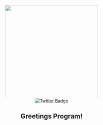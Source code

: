<div id="header" align="center">
  <img src="https://media.giphy.com/media/UT5C4hCvmlSzJ7QeQy/giphy.gif" width="300"/>
  <br>
  </div>
  <div id="badges" align="center">
  <!--img src="https://img.shields.io/badge/LinkedIn-blue?style=for-the-badge&logo=linkedin&logoColor=white" alt="LinkedIn Badge"/-->
  <a href="https://infosec.exchange/.well-known/webfinger?resource=acct:imubergeek@infosec.exchange"/></a>
  <a href="https://twitter.com/imubergeek"><img src="https://img.shields.io/badge/Twitter-blue?style=for-the-badge&logo=twitter&logoColor=white" alt="Twitter Badge"/></a>
</div>
<div align="center">
  <h2>Greetings Program!</h2>
</div>

<!--
**imubergeek/imubergeek** is a ✨ _special_ ✨ repository because its `README.md` (this file) appears on your GitHub profile.

Here are some ideas to get you started:

- 🔭 I’m currently working on ...
- 🌱 I’m currently learning ...
- 👯 I’m looking to collaborate on ...
- 🤔 I’m looking for help with ...
- 💬 Ask me about ...
- 📫 How to reach me: imubergeek@gmail.com
- 😄 Pronouns: He/Him
- ⚡ Fun fact: I sleep in a hammock full time
-->
